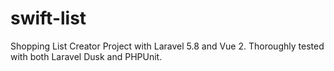 # swift-list
Shopping List Creator Project with Laravel 5.8 and Vue 2. Thoroughly tested with both Laravel Dusk and PHPUnit. 

